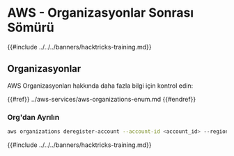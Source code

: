 # AWS - Organizasyonlar Sonrası Sömürü

{{#include ../../../banners/hacktricks-training.md}}

## Organizasyonlar

AWS Organizasyonları hakkında daha fazla bilgi için kontrol edin:

{{#ref}}
../aws-services/aws-organizations-enum.md
{{#endref}}

### Org'dan Ayrılın
```bash
aws organizations deregister-account --account-id <account_id> --region <region>
```
{{#include ../../../banners/hacktricks-training.md}}
